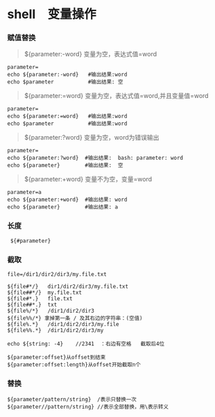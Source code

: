 # shell　变量操作

### 赋值替换

> ${parameter:-word}
> 变量为空，表达式值=word
```
parameter=
echo ${parameter:-word}   #输出结果:word
echo $parameter           #输出结果: 空
```


> ${parameter:=word}
> 变量为空，表达式值=word,并且变量值=word
```
parameter=
echo ${parameter:=word}   #输出结果:word
echo $parameter           #输出结果:word
```

> ${parameter:?word}
> 变量为空，word为错误输出
```
parameter=
echo ${parameter:?word}  #输出结果:  bash: parameter: word
echo ${parameter}        #输出结果:  空
```
> ${parameter:+word}
>变量不为空，变量=word

```
parameter=a
echo ${parameter:+word}  #输出结果: word
echo ${parameter}        #输出结果: a
```

### 长度
```
 ${#parameter}
```

### 截取
```
file=/dir1/dir2/dir3/my.file.txt

${file#*/}   dir1/dir2/dir3/my.file.txt
${file##*/}  my.file.txt
${file#*.}   file.txt
${file##*.}  txt
${file%/*}   /dir1/dir2/dir3
${file%%/*} 拿掉第一条 / 及其右边的字符串：(空值)
${file%.*}   /dir1/dir2/dir3/my.file
${file%%.*}  /dir1/dir2/dir3/my

echo ${string: -4}    //2341  ：右边有空格   截取后4位
```

```
${parameter:offset}从offset到结束
${parameter:offset:length}从offset开始截取n个
```

### 替换
```
${parameter/pattern/string}  /表示只替换一次
${parameter//pattern/string} //表示全部替换，用\表示转义
```